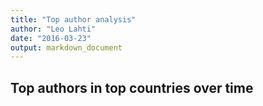 ```yaml
---
title: "Top author analysis"
author: "Leo Lahti"
date: "2016-03-23"
output: markdown_document
---
```



## Top authors in top countries over time







